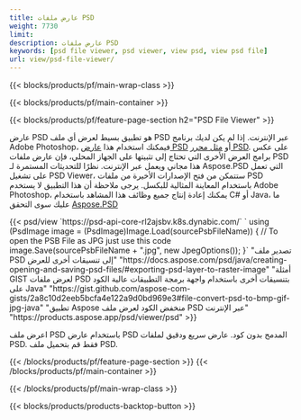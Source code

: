 ```yaml
---
title: عارض ملفات PSD
weight: 7730
limit: 
description: عارض ملفات PSD
keywords: [psd file viewer, psd viewer, view psd, view psd file]
url: view/psd-file-viewer/
---
```


{{< blocks/products/pf/main-wrap-class >}}

{{< blocks/products/pf/main-container >}}

{{< blocks/products/pf/feature-page-section h2="PSD File Viewer" >}}
<p>عارض PSD هو تطبيق بسيط لعرض أي ملف PSD عبر الإنترنت. إذا لم يكن لديك برنامج Adobe Photoshop، فيمكنك استخدام هذا <a href="/psd/view/psd-file-viewer">عارض PSD</a> أو <a href="https://products.aspose.app/psd/editor">مثل محرر PSD</a>. على عكس برامج العرض الأخرى التي تحتاج إلى تثبيتها على الجهاز المحلي، فإن عارض ملفات PSD هذا مجاني ويعمل عبر الإنترنت. نظرًا للتحديثات المستمرة لـ Aspose.PSD التي تعمل على تشغيل PSD Viewer، ستتمكن من فتح الإصدارات الأخيرة من ملفات PSD باستخدام المعاينة المثالية للبكسل. يرجى ملاحظة أن هذا التطبيق لا يستخدم Adobe Photoshop، يمكنك إعادة إنتاج جميع وظائف هذا المشاهد باستخدام C# أو Java، ما عليك سوى التحقق <a href="https://products.aspose.com/psd">Aspose.PSD</a></p>
{{< psd/view `https://psd-api-core-rl2ajsbv.k8s.dynabic.com/` 
`    using (PsdImage image = (PsdImage)Image.Load(sourcePsbFileName))
    {
	    // To open the PSB File as JPG just use this code
        image.Save(sourcePsbFileName + ".jpg",  new JpegOptions());
    }` 
"تصدير ملف PSD إلى تنسيقات أخرى للعرض" "https://docs.aspose.com/psd/java/creating-opening-and-saving-psd-files/#exporting-psd-layer-to-raster-image" 
"أمثلة GIST لعرض ملفات PSD بتنسيقات أخرى باستخدام واجهة برمجة التطبيقات عالية الكود على Java" "https://gist.github.com/aspose-com-gists/2a8c10d2eeb5bcfa4e122a9d0bd969e3#file-convert-psd-to-bmp-gif-jpg-java" 
"تطبيق Aspose منخفض الكود لعرض ملف PSD عبر الإنترنت" "https://products.aspose.app/psd/viewer/psd" >}}
<p>اعرض ملف PSD باستخدام عارض PSD المدمج بدون كود. عارض سريع ودقيق لملفات PSD. فقط قم بتحميل ملف PSD.</p>
{{< /blocks/products/pf/feature-page-section >}}
{{< /blocks/products/pf/main-container >}}


{{< /blocks/products/pf/main-wrap-class >}}

{{< blocks/products/products-backtop-button >}}
